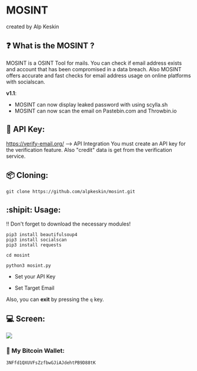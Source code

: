 # MOSINT
created by Alp Keskin

## :question: What is the MOSINT ?
MOSINT is a OSINT Tool for mails. 
You can check if email address exists and account that has been compromised in a data breach.
Also MOSINT offers accurate and fast checks for email address usage on online platforms with socialscan.

**v1.1**:
  - MOSINT can now display leaked password with using scylla.sh
  - MOSINT can now scan the email on Pastebin.com and Throwbin.io

## :key: API Key:
https://verify-email.org/ --> API Integration
You must create an API key for the verification feature.
Also "credit" data is get from the verification service.

## :package: Cloning:
`git clone https://github.com/alpkeskin/mosint.git`

## :shipit: Usage:
:bangbang: Don't forget to download the necessary modules!
```
pip3 install beautifulsoup4
pip3 install socialscan
pip3 install requests
```

`cd mosint`

`python3 mosint.py`

- Set your API Key

- Set Target Email

Also, you can **exit** by pressing the `q` key.

## :computer: Screen:
![](https://i.imgur.com/Fe9XI3z.png)

### :money_with_wings: My Bitcoin Wallet:
`3NFfd1QXUVFsZzfbwGJiAJdehtPB9D88tK`
